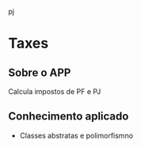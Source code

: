 pj
# Taxes

## Sobre o APP 
Calcula impostos de PF e PJ
## Conhecimento aplicado
* Classes abstratas e polimorfismno


